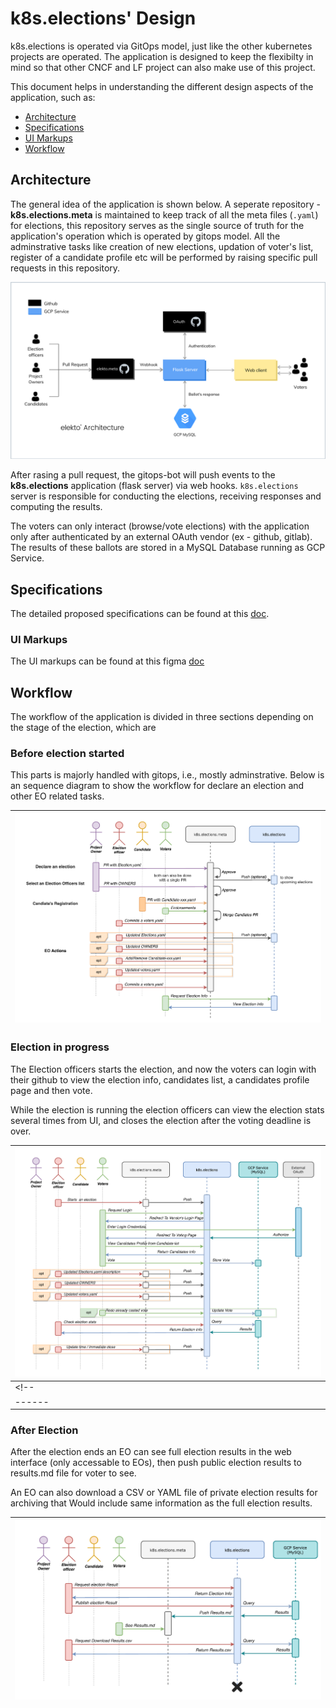 # k8s.elections' Design 

k8s.elections is operated via GitOps model, just like the other kubernetes projects are operated. The application is designed to keep the flexibilty in mind so that other CNCF and LF project can also make use of this project.

This document helps in understanding the different design aspects of the application, such as:
- [Architecture](#Architecture)
- [Specifications](#specifications)
- [UI Markups](#ui-markups)
- [Workflow](#Workflow)
<!-- - [ERD](#ERD) -->


## Architecture 

The general idea of the application is shown below. A seperate repository - **k8s.elections.meta** is maintained to keep track of all the meta files (`.yaml`) for elections, this repository serves as the single source of truth for the application's operation which is operated by gitops model. All the adminstrative tasks like creation of new elections, updation of voter's list, register of a candidate profile etc will be performed by raising specific pull requests in this repository.

![architecture.png](/static/arch.png)

After rasing a pull request, the gitops-bot will push events to the **k8s.elections** application (flask server) via web hooks. `k8s.elections` server is responsible for conducting the elections, receiving responses and computing the results. 

The voters can only interact (browse/vote elections) with the application only after authenticated by an external OAuth vendor (ex - github, gitlab). The results of these ballots are stored in a MySQL Database running as GCP Service.

## Specifications

The detailed proposed specifications can be found at this [doc](https://docs.google.com/document/d/e/2PACX-1vQ4Z3jOpIsGZHaBy9Xa6me6IyL_rj-JZgAl-xRO-M2KacWhcRexcV3mILjwclsc9QI4ghRfic2ESFtB/pub). 

### UI Markups

The UI markups can be found at this figma [doc](https://www.figma.com/file/Sav9lAC86Vb3vO64sI0xbi/Untitled?node-id=0%3A1)

## Workflow

The workflow of the application is divided in three sections depending on the stage of the election, which are 

### Before election started

This parts is majorly handled with gitops, i.e., mostly adminstrative. Below is an sequence diagram to show the workflow for declare an election and other EO related tasks.

| ![architecture.png](/static/sequence-1.png) |
| ------ |

### Election in progress

The Election officers starts the election, and now the voters can login with their github to view the election info, candidates list, a candidates profile page and then vote.

While the election is running the election officers can view the election stats several times from UI, and closes the election after the voting deadline is over.

| ![architecture.png](/static/sequence-2.png) |
| ------ |
<!-- | ![architecture.png](/static/sequence-diagram.png) |
| ------ | -->

### After Election

After the election ends an EO can see full election results in the web interface (only accessable to EOs), then push public election results to results.md file for voter to see.

An EO can also download a CSV or YAML file of private election results for archiving that Would include same information as the full election results.

| ![architecture.png](/static/sequence-3.png) |
| ------ |